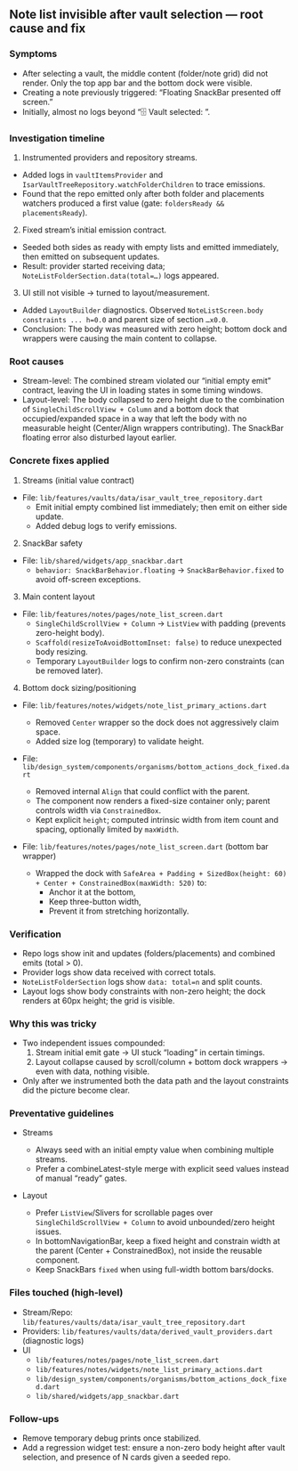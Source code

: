 ## Note list invisible after vault selection — root cause and fix

### Symptoms

- After selecting a vault, the middle content (folder/note grid) did not render. Only the top app bar and the bottom dock were visible.
- Creating a note previously triggered: “Floating SnackBar presented off screen.”
- Initially, almost no logs beyond “🗄️ Vault selected: <id>”.

### Investigation timeline

1. Instrumented providers and repository streams.

- Added logs in `vaultItemsProvider` and `IsarVaultTreeRepository.watchFolderChildren` to trace emissions.
- Found that the repo emitted only after both folder and placements watchers produced a first value (gate: `foldersReady && placementsReady`).

2. Fixed stream’s initial emission contract.

- Seeded both sides as ready with empty lists and emitted immediately, then emitted on subsequent updates.
- Result: provider started receiving data; `NoteListFolderSection.data(total=…)` logs appeared.

3. UI still not visible → turned to layout/measurement.

- Added `LayoutBuilder` diagnostics. Observed `NoteListScreen.body constraints ... h=0.0` and parent size of section `…x0.0`.
- Conclusion: The body was measured with zero height; bottom dock and wrappers were causing the main content to collapse.

### Root causes

- Stream-level: The combined stream violated our “initial empty emit” contract, leaving the UI in loading states in some timing windows.
- Layout-level: The body collapsed to zero height due to the combination of `SingleChildScrollView + Column` and a bottom dock that occupied/expanded space in a way that left the body with no measurable height (Center/Align wrappers contributing). The SnackBar floating error also disturbed layout earlier.

### Concrete fixes applied

1. Streams (initial value contract)

- File: `lib/features/vaults/data/isar_vault_tree_repository.dart`
  - Emit initial empty combined list immediately; then emit on either side update.
  - Added debug logs to verify emissions.

2. SnackBar safety

- File: `lib/shared/widgets/app_snackbar.dart`
  - `behavior: SnackBarBehavior.floating` → `SnackBarBehavior.fixed` to avoid off-screen exceptions.

3. Main content layout

- File: `lib/features/notes/pages/note_list_screen.dart`
  - `SingleChildScrollView + Column` → `ListView` with padding (prevents zero-height body).
  - `Scaffold(resizeToAvoidBottomInset: false)` to reduce unexpected body resizing.
  - Temporary `LayoutBuilder` logs to confirm non-zero constraints (can be removed later).

4. Bottom dock sizing/positioning

- File: `lib/features/notes/widgets/note_list_primary_actions.dart`

  - Removed `Center` wrapper so the dock does not aggressively claim space.
  - Added size log (temporary) to validate height.

- File: `lib/design_system/components/organisms/bottom_actions_dock_fixed.dart`

  - Removed internal `Align` that could conflict with the parent.
  - The component now renders a fixed-size container only; parent controls width via `ConstrainedBox`.
  - Kept explicit `height`; computed intrinsic width from item count and spacing, optionally limited by `maxWidth`.

- File: `lib/features/notes/pages/note_list_screen.dart` (bottom bar wrapper)
  - Wrapped the dock with `SafeArea + Padding + SizedBox(height: 60) + Center + ConstrainedBox(maxWidth: 520)` to:
    - Anchor it at the bottom,
    - Keep three-button width,
    - Prevent it from stretching horizontally.

### Verification

- Repo logs show init and updates (folders/placements) and combined emits (total > 0).
- Provider logs show data received with correct totals.
- `NoteListFolderSection` logs show `data: total=n` and split counts.
- Layout logs show body constraints with non-zero height; the dock renders at 60px height; the grid is visible.

### Why this was tricky

- Two independent issues compounded:
  1. Stream initial emit gate → UI stuck “loading” in certain timings.
  2. Layout collapse caused by scroll/column + bottom dock wrappers → even with data, nothing visible.
- Only after we instrumented both the data path and the layout constraints did the picture become clear.

### Preventative guidelines

- Streams

  - Always seed with an initial empty value when combining multiple streams.
  - Prefer a combineLatest-style merge with explicit seed values instead of manual “ready” gates.

- Layout
  - Prefer `ListView`/Slivers for scrollable pages over `SingleChildScrollView + Column` to avoid unbounded/zero height issues.
  - In bottomNavigationBar, keep a fixed height and constrain width at the parent (Center + ConstrainedBox), not inside the reusable component.
  - Keep SnackBars `fixed` when using full-width bottom bars/docks.

### Files touched (high-level)

- Stream/Repo: `lib/features/vaults/data/isar_vault_tree_repository.dart`
- Providers: `lib/features/vaults/data/derived_vault_providers.dart` (diagnostic logs)
- UI
  - `lib/features/notes/pages/note_list_screen.dart`
  - `lib/features/notes/widgets/note_list_primary_actions.dart`
  - `lib/design_system/components/organisms/bottom_actions_dock_fixed.dart`
  - `lib/shared/widgets/app_snackbar.dart`

### Follow-ups

- Remove temporary debug prints once stabilized.
- Add a regression widget test: ensure a non-zero body height after vault selection, and presence of N cards given a seeded repo.
